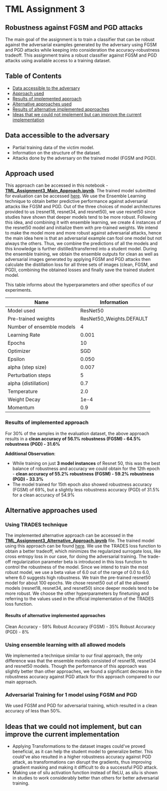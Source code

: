 # TML Assignment 3
## Robustness against FGSM and PGD attacks

The main goal of the assignment is to train a classifier that can be robust against the adversarial examples generated by the adversary using FGSM and PGD attacks while keeping into consideration the accuracy-robustness tradeoff. This assignment trains a robust classifier against FGSM and PGD attacks using available access to a training dataset.

## Table of Contents

- [Data accessible to the adversary](#dataset-accessible-to-adversary)
- [Approach used](#approach-used)
- [Results of implemented approach](#results-of-implemented-approach)
- [Alternative approaches used](#alternative-approaches-used)
- [Results of alternative implemented approaches](#results-of-alternative-implemented-approaches)
- [Ideas that we could not implement but can improve the current implementation](#ideas-that-we-could-not-implement-but-can-improve-the-current-implementation)

## Data accessible to the adversary
- Partial training data of the victim model.
- Information on the structure of the dataset.
- Attacks done by the adversary on the trained model (FGSM and PGD).

## Approach used
This approach can be accessed in this notebook - [**TML_Assignment3_Main_Approach.ipynb**](https://github.com/nupur412/TML_Assignment3_Robustness/blob/main/TML_Assignment3_Main_Approach.ipynb). The trained model submitted for evaluation can be accessed [here](https://drive.google.com/file/d/1RJcids_b2m46dotOVKbg2yn7XIGc1pN_/view?usp=drive_link).
We use the Ensemble Learning technique to obtain better predictive performance against adversarial attacks like FGSM and PGD. Out of the three choices of model architectures provided to us (resnet18, resnet34, and resnet50), we use resnet50 since studies have shown that deeper models tend to be more robust. Following this idea, and combining it with ensemble learning, we create 4 instances of the resnet50 model and initialize them with pre-trained weights. We intend to make the model more and more robust against adversarial attacks, hence the main idea here is that an adversarial example can fool one model but not always the others. Thus, we combine the predictions of all the models and this knowledge is further distilled/transferred into a student model. During the ensemble training, we obtain the ensemble outputs for clean as well as adversarial images generated by applying FGSM and PGD attacks then calculate the distillation loss for all three sets of images (clean, FGSM, and PGD), combining the obtained losses and finally save the trained student model.

This table informs about the hyperparameters and other specifics of our experiments.

| Name                      | Information                        |
|---------------------------|------------------------------------|
| Model used                | ResNet50                           | 
| Pre-trained weights       | ResNet50_Weights.DEFAULT           | 
| Number of ensemble models | 4                                  | 
| Learning Rate             | 0.001                              | 
| Epochs                    | 10                                 | 
| Optimizer                 | SGD                                |
| Epsilon                   | 0.050                              |
| alpha (step size)         | 0.007                              |
| Perturbation steps        | 5                                  |
| alpha (distillation)      | 0.7                                |
| Temperature               | 2.0                                |
| Weight Decay              | 1e-4                               |
| Momentum                  | 0.9                                |

### Results of implemented approach
For 30% of the samples in the evaluation dataset, the above approach results in a **clean accuracy of 56.1%**
**robustness (FGSM) - 64.5%**
**robustness (PGD) - 31.6%**


**Additional Observation**: 
- While training on just **3 model instances** of Resnet 50, this was the best balance of robustness and accuracy we could obtain for the 12th epoch - **clean accuracy of 55.2%**
**robustness (FGSM) - 59.2%**
**robustness (PGD) - 33.3%**
- The model trained for 15th epoch also showed robustness accuracy (FGSM) of 69%, but a slightly less robustness accuracy (PGD) of 31.5% for a clean accuracy of 54.9% 

## Alternative approaches used
### Using TRADES technique
The implemented alternative approach can be accessed in the [**TML_Assignment3_Alternative_Approach.ipynb**](https://github.com/nupur412/TML_Assignment3_Robustness/blob/main/TML_Assignment3_Alternative_Approach.ipynb) file. The trained model using this approach can be found [here](https://drive.google.com/file/d/1SwzSApKKvtEp6OeF7v-HboRIA76GXIU0/view?usp=drive_link).
We use the TRADES loss function to obtain a better tradeoff, which minimizes the regularized surrogate loss, like cross entropy loss in our case, for doing the adversarial training. The trade-off regularization parameter beta is introduced in this loss function to control the robustness of the model. Since we intend to train the most robust model, we use a beta value of 6.0 out of the range of 0.0 to 6.0, where 6.0 suggests high robustness. We train the pre-trained resnet50 model for about 100 epochs. We chose resnet50 out of all the allowed models (resnet18, resnet34, and resnet50) since deeper models tend to be more robust. We choose the other hyperparameters by finetuning and referring to the values used in the official implementation of the TRADES loss function.

#### Results of alternative implemented approaches
Clean Accuracy - 59%
Robust Accuracy (FGSM) - 35%
Robust Accuracy (PGD) - 8%

### Using ensemble learning with all allowed models
We implemented a technique similar to our final approach, the only difference was that the ensemble models consisted of resnet18, resnet34 and resnet50 models. Though the performance of this approach was slightly better than other approaches, we found a significant decrease in the robustness accuracy against PGD attack for this approach compared to our main approach. 

### Adversarial Training for 1 model using FGSM and PGD
We used FGSM and PGD for adversarial training, which resulted in a clean accuracy of less than 50%.

## Ideas that we could not implement, but can improve the current implementation
- Applying Transformations to the dataset images could've proved beneficial, as it can help the student model to generalize better. This could've also resulted in a higher robustness accuracy against PGD attack, as transformations can disrupt the gradients, thus improving gradient masking and making it difficult to do a successful PGD attack.
- Making use of silu activation function instead of ReLU, as silu is shown in studies to work considerably better than others for better adversarial training.


